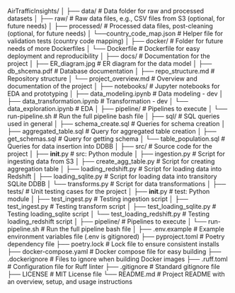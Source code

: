 AirTrafficInsights/
│
├── data/                           # Data folder for raw and processed datasets
│   ├── raw/                        # Raw data files, e.g., CSV files from S3 (optional, for future needs)
│   ├── processed/                  # Processed data files, post-cleaning (optional, for future needs)
│   └──country_code_map.json        # Helper file for validation tests (country code mapping)
│
├── docker/                         # Folder for future needs of more Dockerfiles
│   └── Dockerfile                  # Dockerfile for easy deployment and reproducibility
│
├── docs/                           # Documentation for the project
│   ├── ER_diagram.jpg              # ER diagram for the data model
│   ├── db_shcema.pdf               # Database documentation
│   ├── repo_structure.md           # Repository structure
│   └── project_overview.md         # Overview and documentation of the project
│
├── notebooks/                      # Jupyter notebooks for EDA and prototyping
│   ├── data_modeling.ipynb         # Data modeling - dev
│   ├── data_transformation.ipynb   # Transformation - dev
│   └── data_exploration.ipynb      # EDA
│
├── pipeline/                       # Pipelines to execute
│   └── run-pipeline.sh             # Run the full pipeline bash file
│
├── sql/                            # SQL queries used in general
│   ├── schema_create.sql           # Queries for schema creation
│   ├── aggregated_table.sql        # Query for aggregated table creation
│   ├── get_schemas.sql             # Query for getting schema
│   └── table_population.sql        # Queries for data insertion into DDBB
│
├── src/                            # Source code for the project
│   ├── __init__.py                 # src: Python module
│   ├── ingestion.py                # Script for ingesting data from S3
│   ├── create_agg_table.py         # Script for creating aggregation table
│   ├── loading_redshift.py         # Script for loading data into Redshift
│   ├── loading_sqlite.py           # Script for loading data into transitory SQLite DDBB
│   └── transforms.py               # Script for data transformations
│
├── tests/                          # Unit testing cases for the project
│   ├── __init__.py                 # test: Python module
│   ├── test_ingest.py              # Testing ingestion script
│   ├── test_ingest.py              # Testing transform script
│   ├── test_loading_sqlite.py      # Testing loading_sqlite script
│   └── test_loading_redshift.py    # Testing loading_redshift script
│
├── pipeline/                       # Pipelines to execute
│   └── run-pipeline.sh             # Run the full pipeline bash file
│
├── .env.example                    # Example environment variables file (.env is gitignored)
├── pyproject.toml                  # Poetry dependency file
├── poetry.lock                     # Lock file to ensure consistent installs
├── docker-compose.yaml             # Docker compose file for easy building
├── .dockerignore                   # Files to ignore when building Docker images 
├── .ruff.toml                      # Configuration file for Ruff linter
├── .gitignore                      # Standard gitignore file
├── LICENSE                         # MIT License file
└── README.md                       # Project README with an overview, setup, and usage instructions